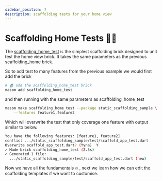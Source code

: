 ```yaml
---
sidebar_position: 7
description: scaffolding tests for your home view
---
```


# Scaffolding Home Tests 🧪🏡

The [scaffolding_home_test](https://github.com/sjhorn/mason_bricks/scaffolding_home_test) is the simplest scaffolding brick designed to unit test the home view brick. It takes the same parameters as the previous scaffolding_home brick. 

So to add test to many features from the previous example we would first add the brick

```sh
# 🏠 add the scaffolding_home_test brick
mason add scaffolding_home_test
```

and then running with the same parameters as scaffolding_home_test

```sh
mason make scaffolding_home_test --package static_scaffolding_sample \
    --features feature1,feature2
```

Which will overwrite the test that only coverage one feature with output similar to below. 

```sh
You have the following features: [feature1, feature2]
conflict .../static_scaffolding_sample/test/scaffold_app_test.dart
Overwrite scaffold_app_test.dart? (Yyna)  Y
✓ Made brick scaffolding_home_test (2.5s)
✓ Generated 1 file:
  .../static_scaffolding_sample/test/scaffold_app_test.dart (new)
```

Now we have all the fundamentals 🔥 , next we learn how we can edit the scaffolding templates if we want to customise.